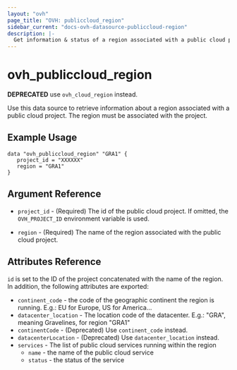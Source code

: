 ```yaml
---
layout: "ovh"
page_title: "OVH: publiccloud_region"
sidebar_current: "docs-ovh-datasource-publiccloud-region"
description: |-
  Get information & status of a region associated with a public cloud project.
---
```


# ovh_publiccloud_region

__DEPRECATED__ use `ovh_cloud_region` instead.

Use this data source to retrieve information about a region associated with a
public cloud project. The region must be associated with the project.

## Example Usage

```hcl
data "ovh_publiccloud_region" "GRA1" {
   project_id = "XXXXXX"
   region = "GRA1"
}
```

## Argument Reference


* `project_id` - (Required) The id of the public cloud project. If omitted,
    the `OVH_PROJECT_ID` environment variable is used.

* `region` - (Required) The name of the region associated with the public cloud
project.

## Attributes Reference

`id` is set to the ID of the project concatenated with the name of the region.
In addition, the following attributes are exported:

* `continent_code` - the code of the geographic continent the region is running.
E.g.: EU for Europe, US for America...
* `datacenter_location` - The location code of the datacenter.
E.g.: "GRA", meaning Gravelines, for region "GRA1"
* `continentCode` - (Deprecated) Use `continent_code` instead.
* `datacenterLocation` - (Deprecated) Use `datacenter_location` instead.
* `services` - The list of public cloud services running within the region
  * `name` - the name of the public cloud service
  * `status` - the status of the service
